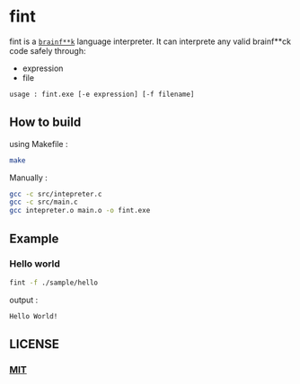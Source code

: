 # fint

fint is a [`brainf**k`](https://en.wikipedia.org/wiki/Brainfuck#:~:text=The%20language's%20name%20is%20a,the%20boundaries%20of%20computer%20programming.) language interpreter.
It can interprete any valid brainf**ck code safely through:

- expression
- file

```sh
usage : fint.exe [-e expression] [-f filename]
```

## How to build

using Makefile :

```sh
make
```

Manually :

```sh
gcc -c src/intepreter.c
gcc -c src/main.c
gcc intepreter.o main.o -o fint.exe
```

## Example

### Hello world

```sh
fint -f ./sample/hello
```

output :

```sh
Hello World!
```

## LICENSE

### [MIT](./LICENSE.md)
